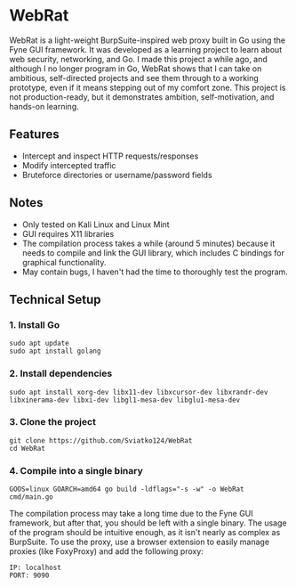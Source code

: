 # WebRat
WebRat is a light-weight BurpSuite-inspired web proxy built in Go using the Fyne GUI framework. It was developed as a learning project to learn about web security, networking, and Go. 
I made this project a while ago, and although I no longer program in Go, WebRat shows that I can take on ambitious, self-directed projects and see them through to a working prototype, even if it means stepping out of my comfort zone. 
This project is not production-ready, but it demonstrates ambition, self-motivation, and hands-on learning. 

## Features
- Intercept and inspect HTTP requests/responses  
- Modify intercepted traffic
- Bruteforce directories or username/password fields

## Notes
- Only tested on Kali Linux and Linux Mint  
- GUI requires X11 libraries
- The compilation process takes a while (around 5 minutes) because it needs to compile and link the GUI library, which includes C bindings for graphical functionality.
- May contain bugs, I haven't had the time to thoroughly test the program. 

## Technical Setup

### 1. Install Go
```
sudo apt update
sudo apt install golang
```

### 2. Install dependencies
```
sudo apt install xorg-dev libx11-dev libxcursor-dev libxrandr-dev libxinerama-dev libxi-dev libgl1-mesa-dev libglu1-mesa-dev
```

### 3. Clone the project
```
git clone https://github.com/Sviatko124/WebRat
cd WebRat
```

### 4. Compile into a single binary
```
GOOS=linux GOARCH=amd64 go build -ldflags="-s -w" -o WebRat cmd/main.go
```

The compilation process may take a long time due to the Fyne GUI framework, but after that, you should be left with a single binary. 
The usage of the program should be intuitive enough, as it isn't nearly as complex as BurpSuite. 
To use the proxy, use a browser extension to easily manage proxies (like FoxyProxy) and add the following proxy:
```
IP: localhost
PORT: 9090
```

